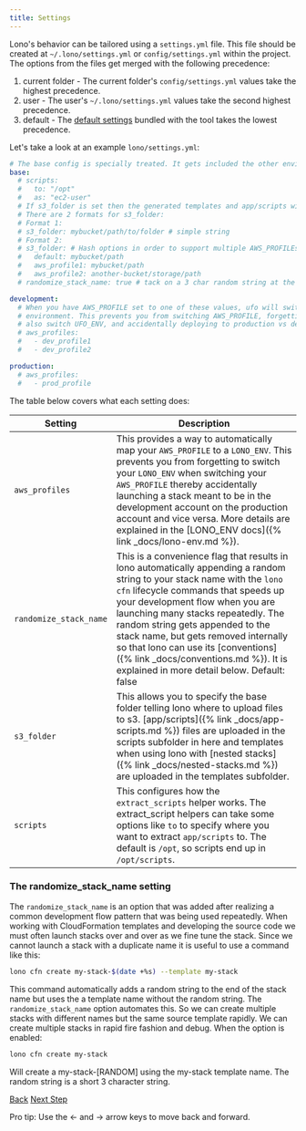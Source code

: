 ```yaml
---
title: Settings
---
```


Lono's behavior can be tailored using a `settings.yml` file. This file should be created at `~/.lono/settings.yml` or `config/settings.yml` within the project.  The options from the files get merged with the following precedence:

1. current folder - The current folder's `config/settings.yml` values take the highest precedence.
2. user - The user's `~/.lono/settings.yml` values take the second highest precedence.
3. default - The [default settings](https://github.com/tongueroo/lono/blob/master/lib/lono/default/settings.yml) bundled with the tool takes the lowest precedence.

Let's take a look at an example `lono/settings.yml`:

```yaml
# The base config is specially treated. It gets included the other environments automatically.
base:
  # scripts:
  #   to: "/opt"
  #   as: "ec2-user"
  # If s3_folder is set then the generated templates and app/scripts will automatically be uploaded to s3.
  # There are 2 formats for s3_folder:
  # Format 1:
  # s3_folder: mybucket/path/to/folder # simple string
  # Format 2:
  # s3_folder: # Hash options in order to support multiple AWS_PROFILEs
  #   default: mybucket/path
  #   aws_profile1: mybucket/path
  #   aws_profile2: another-bucket/storage/path
  # randomize_stack_name: true # tack on a 3 char random string at the end of the stack name for lono cfn create

development:
  # When you have AWS_PROFILE set to one of these values, ufo will switch to the desired
  # environment. This prevents you from switching AWS_PROFILE, forgetting to
  # also switch UFO_ENV, and accidentally deploying to production vs development.
  # aws_profiles:
  #   - dev_profile1
  #   - dev_profile2

production:
  # aws_profiles:
  #   - prod_profile
```

The table below covers what each setting does:

Setting  | Description
------------- | -------------
`aws_profiles`  | This provides a way to automatically map your `AWS_PROFILE` to a `LONO_ENV`. This prevents you from forgetting to switch your `LONO_ENV` when switching your `AWS_PROFILE` thereby accidentally launching a stack meant to be in the development account on the production account and vice versa. More details are explained in the [LONO_ENV docs]({% link _docs/lono-env.md %}).
`randomize_stack_name`  | This is a convenience flag that results in lono automatically appending a random string to your stack name with the `lono cfn` lifecycle commands that speeds up your development flow when you are launching many stacks repeatedly. The random string gets appended to the stack name, but gets removed internally so that lono can use its [conventions]({% link _docs/conventions.md %}). It is explained in more detail below. Default: false
`s3_folder`  | This allows you to specify the base folder telling lono where to upload files to s3.  [app/scripts]({% link _docs/app-scripts.md %}) files are uploaded in the scripts subfolder in here and templates when using lono with [nested stacks]({% link _docs/nested-stacks.md %}) are uploaded in the templates subfolder.
`scripts` | This configures how the `extract_scripts` helper works.  The extract_script helpers can take some options like `to` to specify where you want to extract `app/scripts` to.  The default is `/opt`, so scripts end up in `/opt/scripts`.

### The randomize_stack_name setting

The `randomize_stack_name` is an option that was added after realizing a common development flow pattern that was being used repeatedly. When working with CloudFormation templates and developing the source code we must often launch stacks over and over as we fine tune the stack. Since we cannot launch a stack with a duplicate name it is useful to use a command like this:

```sh
lono cfn create my-stack-$(date +%s) --template my-stack
```

This command automatically adds a random string to the end of the stack name but uses the a template name without the random string. The `randomize_stack_name` option automates this. So we can create multiple stacks with different names but the same source template rapidly.  We can create multiple stacks in rapid fire fashion and debug.  When the option is enabled:

```sh
lono cfn create my-stack
```

Will create a my-stack-[RANDOM] using the my-stack template name.  The random string is a short 3 character string.

<a id="prev" class="btn btn-basic" href="{% link _docs/conventions.md %}">Back</a>
<a id="next" class="btn btn-primary" href="{% link _docs/nested-stacks.md %}">Next Step</a>
<p class="keyboard-tip">Pro tip: Use the <- and -> arrow keys to move back and forward.</p>
